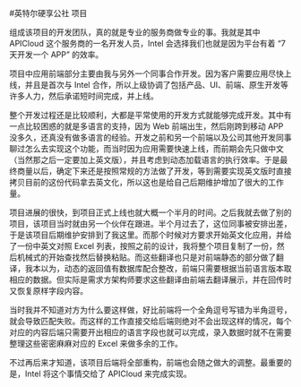 #英特尔硬享公社 项目

组成该项目的开发团队，真的就是专业的服务商做专业的事。我就是其中 APICloud 这个服务商的一名开发人员，Intel 会选择我们也就是因为平台有着 “7 天开发一个 APP” 的效率。

项目中应用前端部分主要由我与另外一个同事合作开发。因为客户需要应用尽快上线，并且是首次与 Intel 合作，所以上级协调了包括产品、UI、前端、原生开发等许多人力，然后承诺短时间完成，并上线。

整个开发过程还是比较顺利，大都是平常使用的开发方式就能够完成开发。其中有一点比较困惑的就是多语言的支持，因为 Web 前端出生，然后刚跨到移动 APP 没多久，还真没有做多语言的经验。开发之前和另一个前端以及公司其他开发同事聊过怎么去实现这个功能，而当时因为应用需要快速上线，而前期会先只做中文（当然那之后一定要加上英文版），并且考虑到动态加载语言的执行效率。于是最终商量以后，确定下来还是按照常规的方法做了开发，等到需要实现英文版时直接拷贝目前的这份代码拿去英文化，所以这也是给自己后期维护增加了很大的工作量。

项目进展的很快，到项目正式上线也就大概一个半月的时间。之后我就去做了别的项目，该项目当时就由另一个伙伴在跟进。半个月过去了，这位同事被安排出差，于是该项目后期维护安排到了我这里。而那个时候对方要求开始英文化应用，并给了一份中英文对照 Excel 列表，按照之前的设计，我将整个项目复制了一份，然后机械式的开始查找然后替换粘贴。而这些翻译也只是对前端静态的部分做了翻译，我本以为，动态的返回值有数据库配合整改，前端只需要根据当前语言版本取相应的数据。但实际是需求方架构师要求这些翻译由前端去翻译展示，并在回传时又恢复原样字段内容。

当时我并不知道对方为什么要这样做，好比前端将一个全角逗号写错为半角逗号，就会导致匹配失败。而这样的工作直接交给后端则绝对不会出现这样的情况，每个对应的内容后端只需要开出相应的语言字段也就可以完成，录入数据时就不在需要整理这些密密麻麻对应的 Excel 来做多余的工作。

不过再后来才知道，该项目后端将全部重构，前端也会随之做大的调整。最重要的是，Intel 将这个事情交给了 APICloud 来完成实现。
